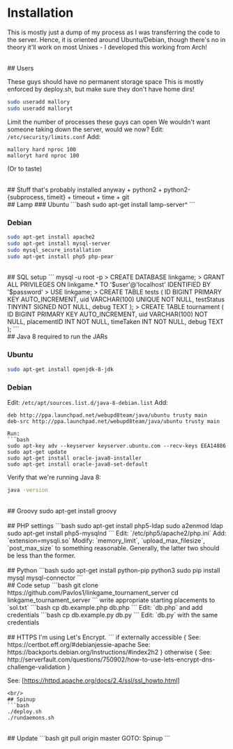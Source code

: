 # Installation
This is mostly just a dump of my process as I was transferring the code to the server.
Hence, it is oriented around Ubuntu/Debian, though there's no in theory it'll work
on most Unixes - I developed this working from Arch!

<br/>
## Users

These guys should have no permanent storage space
This is mostly enforced by deploy.sh, but make sure they don't have home dirs!
```bash
sudo useradd mallory
sudo useradd malloryt
```

Limit the number of processes these guys can open
We wouldn't want someone taking down the server, would we now?
Edit: `/etc/security/limits.conf`
Add: 
```
mallory hard nproc 100
malloryt hard nproc 100
```
(Or to taste)

<br/>
## Stuff that's probably installed anyway
+ python2
+ python2-{subprocess, timeit}
+ timeout
+ time
+ git

<br/>
## Lamp
### Ubuntu
```bash
sudo apt-get install lamp-server^
```

### Debian
```bash
sudo apt-get install apache2
sudo apt-get install mysql-server
sudo mysql_secure_installation
sudo apt-get install php5 php-pear
```
<br/>
## SQL setup
```
mysql -u root -p
> CREATE DATABASE linkgame;
> GRANT ALL PRIVILEGES ON linkgame.* TO '$user'@'localhost' IDENTIFIED BY '$password'
> USE linkgame;
> CREATE TABLE tests ( ID BIGINT PRIMARY KEY AUTO_INCREMENT, uid VARCHAR(100) UNIQUE NOT NULL, testStatus TINYINT SIGNED NOT NULL, debug TEXT );
> CREATE TABLE tournament ( ID BIGINT PRIMARY KEY AUTO_INCREMENT, uid VARCHAR(100) NOT NULL, placementID INT NOT NULL, timeTaken INT NOT NULL, debug TEXT );
```
<br/>
## Java 8
required to run the JARs

### Ubuntu
```bash
sudo apt-get install openjdk-8-jdk
```

### Debian
Edit: `/etc/apt/sources.list.d/java-8-debian.list`
Add:
```sources.list
deb http://ppa.launchpad.net/webupd8team/java/ubuntu trusty main
deb-src http://ppa.launchpad.net/webupd8team/java/ubuntu trusty main

Run:
```bash
sudo apt-key adv --keyserver keyserver.ubuntu.com --recv-keys EEA14886
sudo apt-get update
sudo apt-get install oracle-java8-installer
sudo apt-get install oracle-java8-set-default
```
Verify that we're running Java 8:
```bash
java -version
```
<br/>
## Groovy
sudo apt-get install groovy
<br/><br/>
## PHP settings
```bash
sudo apt-get install php5-ldap
sudo a2enmod ldap
sudo apt-get install php5-mysqlnd
```
Edit: `/etc/php5/apache2/php.ini`
Add: `extension=mysqli.so`
Modify: `memory_limit`, `upload_max_filesize`, `post_max_size`
to something reasonable. Generally, the latter two should be less
than the former. 
<br/><br/>
## Python
```bash
sudo apt-get install python-pip python3
sudo pip install mysql mysql-connector
```
<br/>
## Code setup
```bash
git clone https://github.com/Pavlos1/linkgame_tournament_server
cd linkgame_tournament_server
```
write appropriate starting placements to `sol.txt`
```bash
cp db.example.php db.php
```
Edit: `db.php` and add credentials
```bash
cp db.example.py db.py
```
Edit: `db.py` with the same credentials
<br/><br/>
## HTTPS
I'm using Let's Encrypt.
```
if externally accessible {
	See: https://certbot.eff.org/#debianjessie-apache
	See: https://backports.debian.org/Instructions/#index2h2
} otherwise {
	See: http://serverfault.com/questions/750902/how-to-use-lets-encrypt-dns-challenge-validation
}

See: [https://httpd.apache.org/docs/2.4/ssl/ssl_howto.html]
```
<br/>
## Spinup
```bash
./deploy.sh
./rundaemons.sh
```
<br/>
## Update
```bash
git pull origin master
GOTO: Spinup
```
